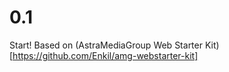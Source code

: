 # 0.1
Start! Based on (AstraMediaGroup Web Starter Kit)[https://github.com/Enkil/amg-webstarter-kit]